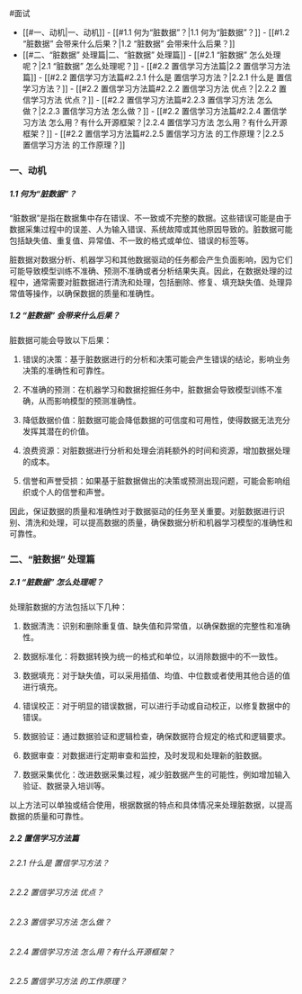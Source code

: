 #面试 

- [[#一、动机|一、动机]]
		- [[#1.1 何为“脏数据”？|1.1 何为“脏数据”？]]
		- [[#1.2 “脏数据” 会带来什么后果？|1.2 “脏数据” 会带来什么后果？]]
- [[#二、“脏数据” 处理篇|二、“脏数据” 处理篇]]
		- [[#2.1 “脏数据” 怎么处理呢？|2.1 “脏数据” 怎么处理呢？]]
		- [[#2.2 置信学习方法篇|2.2 置信学习方法篇]]
			- [[#2.2 置信学习方法篇#2.2.1 什么是 置信学习方法？|2.2.1 什么是 置信学习方法？]]
			- [[#2.2 置信学习方法篇#2.2.2 置信学习方法 优点？|2.2.2 置信学习方法 优点？]]
			- [[#2.2 置信学习方法篇#2.2.3 置信学习方法 怎么做？|2.2.3 置信学习方法 怎么做？]]
			- [[#2.2 置信学习方法篇#2.2.4 置信学习方法 怎么用？有什么开源框架？|2.2.4 置信学习方法 怎么用？有什么开源框架？]]
			- [[#2.2 置信学习方法篇#2.2.5 置信学习方法 的工作原理？|2.2.5 置信学习方法 的工作原理？]]

### 一、动机
##### 1.1 何为“脏数据”？
“脏数据”是指在数据集中存在错误、不一致或不完整的数据。这些错误可能是由于数据采集过程中的误差、人为输入错误、系统故障或其他原因导致的。脏数据可能包括缺失值、重复值、异常值、不一致的格式或单位、错误的标签等。

脏数据对数据分析、机器学习和其他数据驱动的任务都会产生负面影响，因为它们可能导致模型训练不准确、预测不准确或者分析结果失真。因此，在数据处理的过程中，通常需要对脏数据进行清洗和处理，包括删除、修复、填充缺失值、处理异常值等操作，以确保数据的质量和准确性。
##### 1.2 “脏数据” 会带来什么后果？
脏数据可能会导致以下后果：

1. 错误的决策：基于脏数据进行的分析和决策可能会产生错误的结论，影响业务决策的准确性和可靠性。

2. 不准确的预测：在机器学习和数据挖掘任务中，脏数据会导致模型训练不准确，从而影响模型的预测准确性。

3. 降低数据价值：脏数据可能会降低数据的可信度和可用性，使得数据无法充分发挥其潜在的价值。

4. 浪费资源：对脏数据进行分析和处理会消耗额外的时间和资源，增加数据处理的成本。

5. 信誉和声誉受损：如果基于脏数据做出的决策或预测出现问题，可能会影响组织或个人的信誉和声誉。

因此，保证数据的质量和准确性对于数据驱动的任务至关重要。对脏数据进行识别、清洗和处理，可以提高数据的质量，确保数据分析和机器学习模型的准确性和可靠性。
### 二、“脏数据” 处理篇
##### 2.1 “脏数据” 怎么处理呢？
处理脏数据的方法包括以下几种：

1. 数据清洗：识别和删除重复值、缺失值和异常值，以确保数据的完整性和准确性。

2. 数据标准化：将数据转换为统一的格式和单位，以消除数据中的不一致性。

3. 数据填充：对于缺失值，可以采用插值、均值、中位数或者使用其他合适的值进行填充。

4. 错误校正：对于明显的错误数据，可以进行手动或自动校正，以修复数据中的错误。

5. 数据验证：通过数据验证和逻辑检查，确保数据符合规定的格式和逻辑要求。

6. 数据审查：对数据进行定期审查和监控，及时发现和处理新的脏数据。

7. 数据采集优化：改进数据采集过程，减少脏数据产生的可能性，例如增加输入验证、数据录入培训等。

以上方法可以单独或结合使用，根据数据的特点和具体情况来处理脏数据，以提高数据的质量和可靠性。
##### 2.2 置信学习方法篇
###### 2.2.1 什么是 置信学习方法？
###### 2.2.2 置信学习方法 优点？
###### 2.2.3 置信学习方法 怎么做？
###### 2.2.4 置信学习方法 怎么用？有什么开源框架？
###### 2.2.5 置信学习方法 的工作原理？